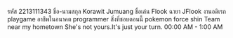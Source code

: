 รหัส 2213111343
ชื่อ-นามสกุล Korawit Jumuang
ชื่อเล่น Flook
ฉายา JFlook
งานอดิเรก playgame
อาชีพในอนาคต programmer
สิ่งที่ชอบตอนนี้ pokemon
force shin
Team
near my hometown
She's not yours.It's just your turn.
00:00 AM - 1:00 AM
